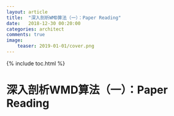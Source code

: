 ```yaml
---
layout: article
title:  "深入剖析WMD算法（一）：Paper Reading"
date:   2018-12-30 00:20:00
categories: architect
comments: true
image:
    teaser: 2019-01-01/cover.png
---
```


{% include toc.html %}

# 深入剖析WMD算法（一）：Paper Reading



